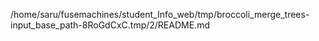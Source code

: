 /home/saru/fusemachines/student_Info_web/tmp/broccoli_merge_trees-input_base_path-8RoGdCxC.tmp/2/README.md